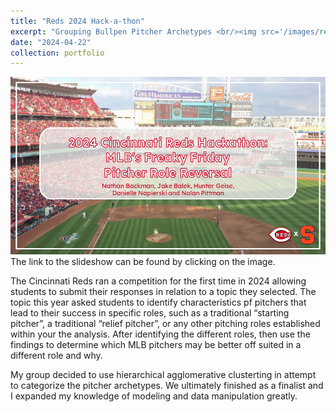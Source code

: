 ```yaml
---
title: "Reds 2024 Hack-a-thon"
excerpt: "Grouping Bullpen Pitcher Archetypes <br/><img src='/images/reliefPitchers.jpg'>"
date: "2024-04-22"
collection: portfolio
---
```


[![Reds project slide show](/images/RedsHackathonSlides.png)](/files/RedsHackathonSlides.pdf)
The link to the slideshow can be found by clicking on the image. 

The Cincinnati Reds ran a competition for the first time in 2024 allowing students to submit their responses in relation to a topic they selected. The topic this year asked students to identify characteristics pf pitchers that lead to their success in specific roles, such as a traditional “starting pitcher”, a traditional “relief pitcher”, or any other pitching roles established within your the analysis. After identifying the different roles, then use the findings to determine which MLB pitchers may be better off suited in a different role and why. 

My group decided to use hierarchical agglomerative clusterting in attempt to categorize the pitcher archetypes. We ultimately finished as a finalist and I expanded my knowledge of modeling and data manipulation greatly.
